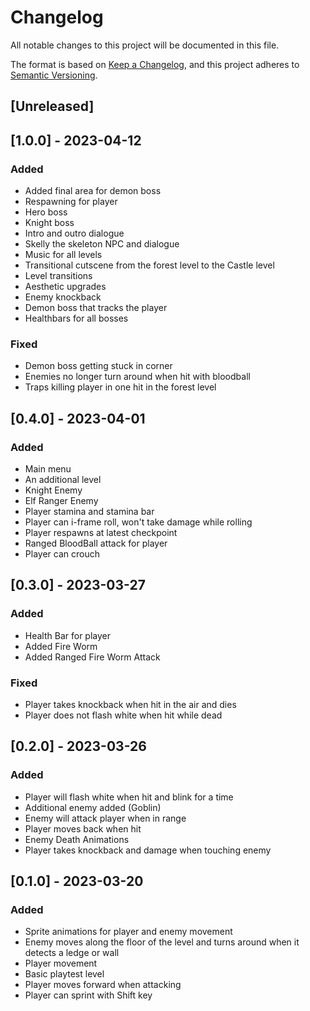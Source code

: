 # Changelog

All notable changes to this project will be documented in this file.

The format is based on [Keep a Changelog](https://keepachangelog.com/en/1.0.0/),
and this project adheres to [Semantic Versioning](https://semver.org/spec/v2.0.0.html).

## [Unreleased]

## [1.0.0] - 2023-04-12

### Added

 - Added final area for demon boss
 - Respawning for player
 - Hero boss
 - Knight boss
 - Intro and outro dialogue
 - Skelly the skeleton NPC and dialogue
 - Music for all levels
 - Transitional cutscene from the forest level to the Castle level
 - Level transitions
 - Aesthetic upgrades
 - Enemy knockback
 - Demon boss that tracks the player
 - Healthbars for all bosses

 ### Fixed
 - Demon boss getting stuck in corner
 - Enemies no longer turn around when hit with bloodball
 - Traps killing player in one hit in the forest level

## [0.4.0] - 2023-04-01

### Added

 - Main menu
 - An additional level
 - Knight Enemy
 - Elf Ranger Enemy
 - Player stamina and stamina bar
 - Player can i-frame roll, won't take damage while rolling
 - Player respawns at latest checkpoint
 - Ranged BloodBall attack for player
 - Player can crouch

## [0.3.0] - 2023-03-27

### Added

 - Health Bar for player
 - Added Fire Worm
 - Added Ranged Fire Worm Attack
 
### Fixed
 - Player takes knockback when hit in the air and dies
 - Player does not flash white when hit while dead

## [0.2.0] - 2023-03-26

### Added

- Player will flash white when hit and blink for a time
- Additional enemy added (Goblin)
- Enemy will attack player when in range
- Player moves back when hit
- Enemy Death Animations
- Player takes knockback and damage when touching enemy

## [0.1.0] - 2023-03-20

### Added

- Sprite animations for player and enemy movement
- Enemy moves along the floor of the level and turns around when it detects a ledge or wall
- Player movement
- Basic playtest level
- Player moves forward when attacking 
- Player can sprint with Shift key


